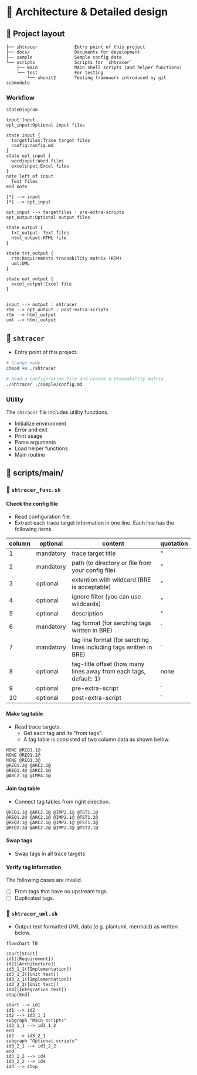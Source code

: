 # 🏡 Architecture & Detailed design

## 📂 Project layout

```text
├── shtracer              Entry point of this project
├── docs/                 Documents for development
├── sample                Sample config data
└── scripts               Scripts for `shtracer`
    ├── main              Main shell scripts (and helper functions)
    └── test              For testing
        └── shunit2       Testing framework introduced by git submodule
```

### Workflow

```mermaid
stateDiagram

input:Input
opt_input:Optional input files

state input {
  targetfiles:Trace target files
  config:config.md
}
state opt_input {
  wordinput:Word files
  excelinput:Excel files
}
note left of input
  Text files
end note

[*] --> input
[*] --> opt_input

opt_input --> targetfiles : pre-extra-scripts
opt_output:Optional output files

state output {
  txt_output: Text files
  html_output:HTML file
}

state txt_output {
  rtm:Requirements traceability matrix (RTM)
  uml:UML
}

state opt_output {
  excel_output:Excel file
}


input --> output : shtracer
rtm --> opt_output : post-extra-scripts
rtm --> html_output
uml --> html_output

```

<!-- @ARC1.1@ (FROM: @REQ5.1@) -->
## 🔵 `shtracer`

<a id="tag-123"></a>

* Entry point of this project.

```bash
# Change mode
chmod +x ./shtracer

# Read a configuration file and create a traceability matrix
./shtracer ./sample/config.md
```

<!-- @ARC1.2@ (FROM: @REQ4.1@, @REQ4.2@, @REQ4.3@, @REQ5.1@) -->
### Utility

The `shtracer` file includes utility functions.

* Initialize environment
* Error and exit
* Print usage
* Parse arguments
* Load helper functions
* Main routine

## 📂 scripts/main/

### 📄 `shtracer_func.sh`

<!-- @ARC2.1@ (FROM: @REQ1.1@, @REQ1.2@, @REQ1.4@, @REQ2.1@, @REQ2.2@, @REQ3.3@) -->
#### Check the config file

* Read configuration file.
* Extract each trace target information in one line. Each line has the following items.

column | optional  | content                                                              | quotation
------ | --------- | -------------------------------------------------------------------- | -------
1      | mandatory | trace target title                                                   | "
2      | mandatory | path (to directory or file from your config file)                    | "
3      | optional  | extention with wildcard (BRE is acceptable)                          | "
4      | optional  | ignore filter (you can use wildcards)                                | "
5      | optional  | description                                                          | "
6      | mandatory | tag format (for serching tags written in BRE)                        | `
7      | mandatory | tag line format (for serching lines including tags written in BRE)   | `
8      | optional  | tag-title offset (how many lines away from each tags, default: 1)    | none
9      | optional  | pre-extra-script                                                     | `
10     | optional  | post-extra-script                                                    | `

<!-- @ARC2.2@ (FROM: @REQ2.1@, @REQ3.1.1@) -->
#### Make tag table

* Read trace targets.
  * Get each tag and its "from tags".
  * A tag table is consisted of two column data as shown below.

```text
NONE @REQ1.1@
NONE @REQ1.2@
NONE @REQ1.3@
@REQ1.2@ @ARC2.1@
@REQ1.4@ @ARC2.1@
@ARC2.1@ @IMP4.1@
```

<!-- @ARC2.3@ (FROM: @REQ2.1@, @REQ3.2.1@) -->
#### Join tag table

* Connect tag tables from right direction.

```text
@REQ1.1@ @ARC2.1@ @IMP2.1@ @TST1.1@
@REQ1.2@ @ARC2.1@ @IMP2.1@ @TST1.2@
@REQ2.1@ @ARC2.1@ @IMP2.1@ @TST1.3@
@REQ2.1@ @ARC2.2@ @IMP2.2@ @TST2.1@
```

<!-- @ARC2.4@ (FROM: @REQ4.1@) -->
#### Swap tags

* Swap tags in all trace targets

<!-- @ARC2.5@ (FROM: @REQ4.3@) -->
#### Verify tag information

The following cases are invalid.

* [ ] From tags that have no upstream tags.
* [ ] Duplicated tags.

<!-- @ARC3.1@ (FROM: @REQ1.3@, @REQ3.2.2@) -->
### 📄 `shtracer_uml.sh`

* Output text formatted UML data (e.g. plantuml, mermaid) as written below.

```mermaid
flowchart TB

start[Start]
id1([Requirement])
id2([Architecture])
id3_1_1([Implementation])
id3_1_2([Unit test])
id3_2_1([Implementation])
id3_2_2([Unit test])
id4([Integration test])
stop[End]

start --> id1
id1 --> id2
id2 --> id3_1_1
subgraph "Main scripts"
id3_1_1 --> id3_1_2
end
id2 --> id3_2_1
subgraph "Optional scripts"
id3_2_1 --> id3_2_2
end
id3_1_2 --> id4
id3_2_2 --> id4
id4 --> stop
```

